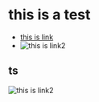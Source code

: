 # this is a test

- [this is link](something.md)
- ![this is link2](something.jpg)

## ts 

![this is link2](something.jpg)
